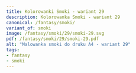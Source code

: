 ```yaml
---
title: Kolorowanki Smoki - wariant 29
description: Kolorowanka Smoki - wariant 29
canonical: /fantasy/smoki/
variant_of: smoki
image: /fantasy/smoki/29/smoki-29.svg
pdf: /fantasy/smoki/29/smoki-29.pdf
alt: "Malowanka smoki do druku A4 - wariant 29"
tags:
- fantasy
- smoki
---
```

